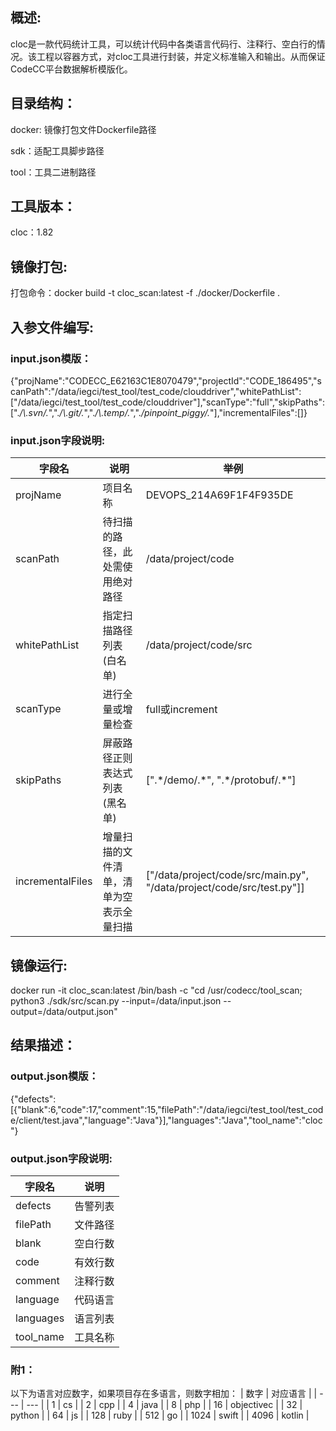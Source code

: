 ## 概述:
cloc是一款代码统计工具，可以统计代码中各类语言代码行、注释行、空白行的情况。该工程以容器方式，对cloc工具进行封装，并定义标准输入和输出。从而保证CodeCC平台数据解析模版化。

## 目录结构：
docker: 镜像打包文件Dockerfile路径

sdk：适配工具脚步路径

tool：工具二进制路径

## 工具版本：
cloc：1.82

## 镜像打包:
打包命令：docker build -t cloc_scan:latest -f ./docker/Dockerfile .

## 入参文件编写:

### input.json模版：

{"projName":"CODECC_E62163C1E8070479","projectId":"CODE_186495","scanPath":"/data/iegci/test_tool/test_code/clouddriver","whitePathList":["/data/iegci/test_tool/test_code/clouddriver"],"scanType":"full","skipPaths":[".*/\\.svn/.*",".*/\\.git/.*",".*/\\.temp/.*",".*/pinpoint_piggy/.*"],"incrementalFiles":[]}

### input.json字段说明:
| 字段名 | 说明 | 举例 |
| --- | --- | --- |
| projName | 项目名称 | DEVOPS_214A69F1F4F935DE |
| scanPath | 待扫描的路径，此处需使用绝对路径 | /data/project/code |
| whitePathList | 指定扫描路径列表(白名单) | /data/project/code/src |
| scanType | 进行全量或增量检查 | full或increment |
| skipPaths | 屏蔽路径正则表达式列表(黑名单) | [".\*/demo/.\*", ".\*/protobuf/.\*"] |
| incrementalFiles | 增量扫描的文件清单，清单为空表示全量扫描 | ["/data/project/code/src/main.py", "/data/project/code/src/test.py"]] |

## 镜像运行:
docker run -it cloc_scan:latest /bin/bash -c "cd /usr/codecc/tool_scan; python3 ./sdk/src/scan.py --input=/data/input.json --output=/data/output.json"

## 结果描述：

### output.json模版：
{"defects":[{"blank":6,"code":17,"comment":15,"filePath":"/data/iegci/test_tool/test_code/client/test.java","language":"Java"}],"languages":"Java","tool_name":"cloc"}

### output.json字段说明:
| 字段名 | 说明 |
| --- | --- |
| defects | 告警列表 |
| filePath | 文件路径 |
| blank | 空白行数 |
| code | 有效行数 |
| comment | 注释行数 |
| language | 代码语言 |
| languages | 语言列表 |
| tool_name | 工具名称 |


### 附1：
以下为语言对应数字，如果项目存在多语言，则数字相加：
| 数字 | 对应语言 |
| --- | --- |
| 1 | cs |
| 2 | cpp |
| 4 | java |
| 8 | php |
| 16 | objectivec |
| 32 | python |
| 64 | js |
| 128 | ruby |
| 512 | go |
| 1024 | swift |
| 4096 | kotlin |

